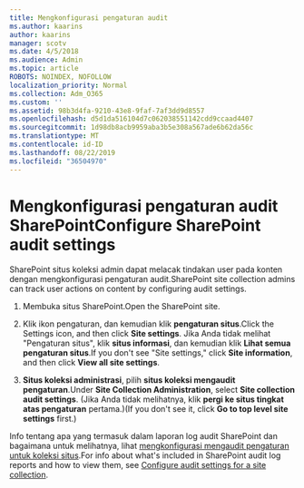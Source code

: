 ```yaml
---
title: Mengkonfigurasi pengaturan audit
ms.author: kaarins
author: kaarins
manager: scotv
ms.date: 4/5/2018
ms.audience: Admin
ms.topic: article
ROBOTS: NOINDEX, NOFOLLOW
localization_priority: Normal
ms.collection: Adm_O365
ms.custom: ''
ms.assetid: 98b3d4fa-9210-43e8-9faf-7af3dd9d8557
ms.openlocfilehash: d5d1da516104d7c062038551142cdd9ccaad4407
ms.sourcegitcommit: 1d98db8acb9959aba3b5e308a567ade6b62da56c
ms.translationtype: MT
ms.contentlocale: id-ID
ms.lasthandoff: 08/22/2019
ms.locfileid: "36504970"
---
```

# <a name="configure-sharepoint-audit-settings"></a><span data-ttu-id="29f87-102">Mengkonfigurasi pengaturan audit SharePoint</span><span class="sxs-lookup"><span data-stu-id="29f87-102">Configure SharePoint audit settings</span></span>

<span data-ttu-id="29f87-103">SharePoint situs koleksi admin dapat melacak tindakan user pada konten dengan mengkonfigurasi pengaturan audit.</span><span class="sxs-lookup"><span data-stu-id="29f87-103">SharePoint site collection admins can track user actions on content by configuring audit settings.</span></span>
  
1. <span data-ttu-id="29f87-104">Membuka situs SharePoint.</span><span class="sxs-lookup"><span data-stu-id="29f87-104">Open the SharePoint site.</span></span>
    
2. <span data-ttu-id="29f87-105">Klik ikon pengaturan, dan kemudian klik **pengaturan situs**.</span><span class="sxs-lookup"><span data-stu-id="29f87-105">Click the Settings icon, and then click **Site settings**.</span></span> <span data-ttu-id="29f87-106">Jika Anda tidak melihat "Pengaturan situs", klik **situs informasi**, dan kemudian klik **Lihat semua pengaturan situs**.</span><span class="sxs-lookup"><span data-stu-id="29f87-106">If you don't see "Site settings," click **Site information**, and then click **View all site settings**.</span></span>
    
3. <span data-ttu-id="29f87-107">**Situs koleksi administrasi**, pilih **situs koleksi mengaudit pengaturan**.</span><span class="sxs-lookup"><span data-stu-id="29f87-107">Under **Site Collection Administration**, select **Site collection audit settings**.</span></span> <span data-ttu-id="29f87-108">(Jika Anda tidak melihatnya, klik **pergi ke situs tingkat atas pengaturan** pertama.)</span><span class="sxs-lookup"><span data-stu-id="29f87-108">(If you don't see it, click **Go to top level site settings** first.)</span></span> 
    
<span data-ttu-id="29f87-109">Info tentang apa yang termasuk dalam laporan log audit SharePoint dan bagaimana untuk melihatnya, lihat [mengkonfigurasi mengaudit pengaturan untuk koleksi situs](https://go.microsoft.com/fwlink/?linkid=404050).</span><span class="sxs-lookup"><span data-stu-id="29f87-109">For info about what's included in SharePoint audit log reports and how to view them, see [Configure audit settings for a site collection](https://go.microsoft.com/fwlink/?linkid=404050).</span></span>
  

